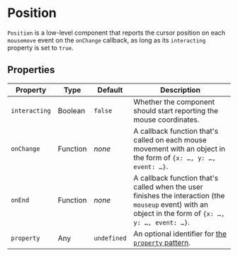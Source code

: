 # Position

`Position` is a low-level component that reports the cursor position on each `mousemove` event on the `onChange` callback, as long as its `interacting` property is set to `true`.

## Properties

Property | Type | Default | Description
-------- | ---- | ------- | -----------
`interacting` | Boolean | `false` | Whether the component should start reporting the mouse coordinates.
`onChange` | Function | _none_ | A callback function that's called on each mouse movement with an object in the form of `{x: …, y: …, event: …}`.
`onEnd` | Function | _none_ | A callback function that's called when the user finishes the interaction (the `mouseup` event) with an object in the form of `{x: …, y: …, event: …}`.
`property` | Any | `undefined` | An optional identifier for [the `property` pattern][property].

[property]: https://github.com/danburzo/react-recipes/blob/master/recipes/property-pattern.md